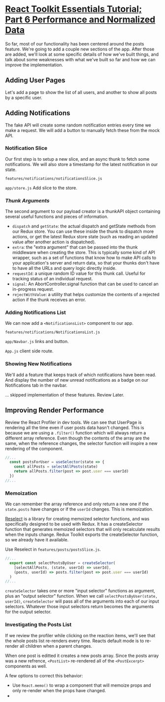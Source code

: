 # [React Toolkit Essentials Tutorial; Part 6 Performance and Normalized Data](https://redux.js.org/tutorials/essentials/part-1-overview-concepts)

So far, most of our functionality has been centered around the posts feature. We're going to add a couple new sections
of the app. After those are added, we'll look at some specific details of how we've built things, and talk about some
weaknesses with what we've built so far and how we can improve the implementation.

## Adding User Pages

Let's add a page to show the list of all users, and another to show all posts by a specific user.

## Adding Notifications

The fake API will create some random notification entries every time we make a request.  We will add a button to
manually fetch these from the mock API.

### Notification Slice

Our first step is to setup a new slice, and an async thunk to fetch some notifications.  We will also store a timestamp
for the latest notification in our state.

`features/notifications/notificationsSlice.js`

`app/store.js` Add slice to the store.

### *Thunk Arguments*

The second argument to our payload creator is a thunkAPI object containing several useful functions and pieces of
information. 

- `dispatch` and `getState`: the actual dispatch and getState methods from our Redux store. You can use these inside the
  thunk to dispatch more actions, or get the latest Redux store state (such as reading an updated value after another
  action is dispatched).
- `extra`: the "extra argument" that can be passed into the thunk middleware when creating the store. This is typically
  some kind of API wrapper, such as a set of functions that know how to make API calls to your application's server and
  return data, so that your thunks don't have to have all the URLs and query logic directly inside.
- `requestId`: a unique random ID value for this thunk call. Useful for tracking status of an individual request.
- `signal`: An AbortController.signal function that can be used to cancel an in-progress request.
- `rejectWithValue`: a utility that helps customize the contents of a rejected action if the thunk receives an error.


### Adding Notifications List 

We can now add a `<NotificationsList>` component to our app.

`features/notifications/NotificationsList.js`

`app/Navbar.js` links and button.

`App.js` client side route.

### Showing New Notifications

We'll add a feature that keeps track of which notifications have been read.  And display the number of new unread
notifications as a badge on our Notifications tab in the navbar.

... skipped implementation of these features.  Review Later.


## Improving Render Performance

Review the React Profiler in dev tools.  We can see that UserPage is rendering all the time even if user posts data
hasn't changed.  This is because we are using a `.filter()` function which will always return a different array
reference.  Even though the contents of the array are the same, when the reference changes, the selector function will
inspire a new rendering of the component.

```js
//...
  const postsForUser = useSelector(state => {
    const allPosts = selectAllPosts(state)
    return allPosts.filter(post => post.user === userId)
  })
//...
```

### Memoization

We can remember the array reference and only return a new one if the `state.posts` have changes or if the `userId`
changes. This is memoization.

[Reselect](https://github.com/reduxjs/reselect) is a library for creating memoized selector functions, and was specifically designed to be used with Redux. It
has a createSelector function that generates memoized selectors that will only recalculate results when the inputs
change. Redux Toolkit exports the createSelector function, so we already have it available.

Use Reselect in `features/posts/postsSlice.js`.

```js
//...
  export const selectPostsByUser = createSelector(
    [selectAllPosts, (state, userId) => userId],
    (posts, userId) => posts.filter(post => post.user === userId)
  )
//...
```

`createSelector` takes one or more "input selector" functions as argument, plus an "output selector" function. When we
call `selectPostsByUser(state, userId)`, `createSelector` will pass all of the arguments into each of our input selectors.
Whatever those input selectors return becomes the arguments for the output selector.


### Investigating the Posts List

If we review the profiler while clicking on the reaction items, we'll see that the whole posts list re-renders every
time.  Reacts default mode is to re-render all children when a parent changes.

When one post is editted it creates a new posts array.  Since the posts array was a new refrence, `<PostList>` re-rendered
all of the `<PostExcerpt>` components as well.

A few options to correct this behavior:

- Use `React.memo()` to wrap a component that will memoize props and only re-render when the props have changed.
- 
